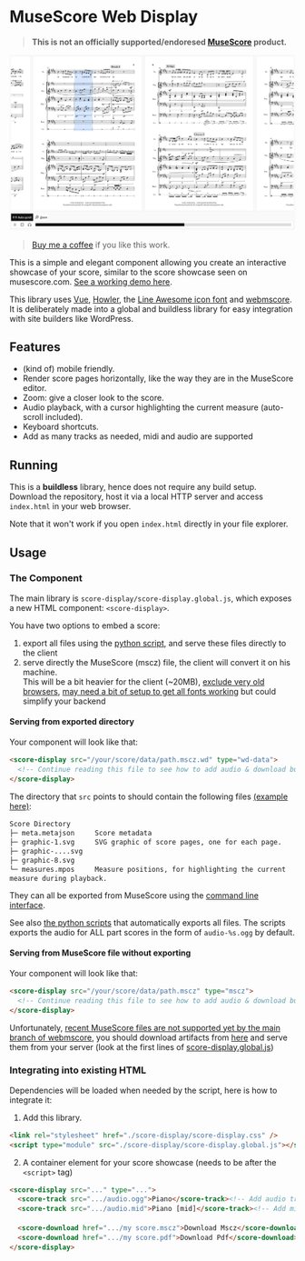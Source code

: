 # MuseScore Web Display

> **This is not an officially supported/endoresed [MuseScore](https://musescore.org/) product.**

![screenshot](screenshot.png)

> [Buy me a coffee](https://afdian.net/a/yezhiyi9670) if you like this work.

This is a simple and elegant component allowing you create an interactive showcase of your score, similar to the score showcase seen on musescore.com. [See a working demo here](https://sparkslab.art/dictations/dict-proud-of-you/).

This library uses [Vue](https://vuejs.org/), [Howler](https://github.com/goldfire/howler.js), the [Line Awesome icon font](https://icons8.com/line-awesome) and [webmscore](https://github.com/LibreScore/webmscore). It is deliberately made into a global and buildless library for easy integration with site builders like WordPress.

## Features

- (kind of) mobile friendly.
- Render score pages horizontally, like the way they are in the MuseScore editor.
- Zoom: give a closer look to the score.
- Audio playback, with a cursor highlighting the current measure (auto-scroll included).
- Keyboard shortcuts.
- Add as many tracks as needed, midi and audio are supported

## Running

This is a **buildless** library, hence does not require any build setup. Download the repository, host it via a local HTTP server and access `index.html` in your web browser.

Note that it won't work if you open `index.html` directly in your file explorer.

## Usage

### The Component

The main library is `score-display/score-display.global.js`, which exposes a new HTML component: `<score-display>`.

You have two options to embed a score:
1. export all files using the [python script](./py-script/wd_export.py), and serve these files directly to the client
2. serve directly the MuseScore (mscz) file, the client will convert it on his machine.  
   This will be a bit heavier for the client (~20MB), [exclude very old browsers](https://github.com/LibreScore/webmscore?tab=readme-ov-file#browser-support), [may need a bit of setup to get all fonts working](https://github.com/LibreScore/webmscore?tab=readme-ov-file#load-extra-fonts) but could simplify your backend

#### Serving from exported directory

Your component will look like that:
```html
<score-display src="/your/score/data/path.mscz.wd" type="wd-data">
  <!-- Continue reading this file to see how to add audio & download buttons -->
</score-display>
```


The directory that `src` points to should contain the following files [(example here)](./data/Proud%20Of%20You.mscz.wd/):

```plain
Score Directory
├─ meta.metajson     Score metadata
├─ graphic-1.svg     SVG graphic of score pages, one for each page.
├─ graphic-....svg
├─ graphic-8.svg
└─ measures.mpos     Measure positions, for highlighting the current measure during playback.
```

They can all be exported from MuseScore using the [command line interface](https://musescore.org/en/handbook/3/command-line-options).

See also [the python scripts](./py-script/) that automatically exports all files. The scripts exports the audio for ALL part scores in the form of `audio-%s.ogg` by default.

#### Serving from MuseScore file without exporting

Your component will look like that:
```html
<score-display src="/your/score/data/path.mscz" type="mscz">
  <!-- Continue reading this file to see how to add audio & download buttons -->
</score-display>
```

Unfortunately, [recent MuseScore files are not supported yet by the main branch of webmscore](https://github.com/LibreScore/webmscore/pull/15), you should download artifacts from [here](https://github.com/CarlGao4/webmscore/actions/runs/14575709935) and serve them from your server (look at the first lines of [score-display.global.js](./score-display/score-display.global.js))


### Integrating into existing HTML

Dependencies will be loaded when needed by the script, here is how to integrate it:

1. Add this library.

```html
<link rel="stylesheet" href="./score-display/score-display.css" />
<script type="module" src="./score-display/score-display.global.js"></script>
```

2. A container element for your score showcase (needs to be after the `<script>` tag)

```html
<score-display src="..." type="...">
  <score-track src=".../audio.ogg">Piano</score-track><!-- Add audio track -->
  <score-track src=".../audio.mid">Piano [mid]</score-track><!-- Add midi track as well! -->

  <score-download href=".../my score.mscz">Download Mscz</score-download><!-- And download buttons! -->
  <score-download href=".../my score.pdf">Download Pdf</score-download>
</score-display>
```

